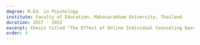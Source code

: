 ```yaml
---
degree: M.Ed. in Psychology
institute: Faculty of Education, Mahasarakham University, Thailand
duration: 2017 - 2022
excerpt: thesis titled "The Effect of Online Individual Counseling based on Cognitive Behavior Therapy to Reduce Stress".
order: 3
---
```

